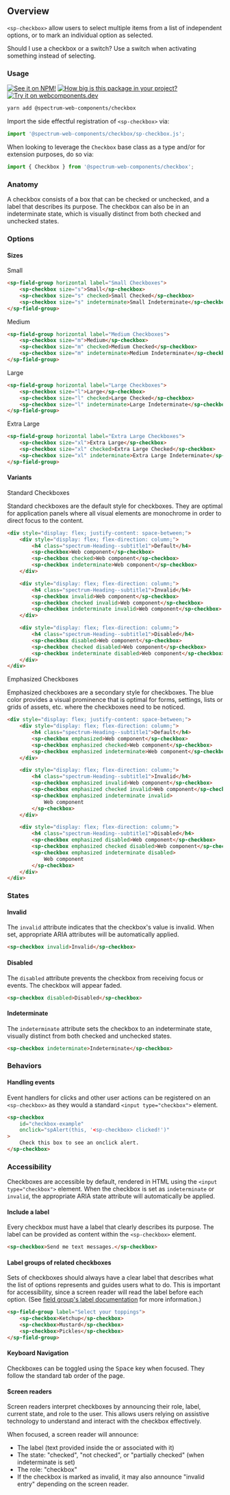 ## Overview

`<sp-checkbox>` allow users to select multiple items from a list of independent
options, or to mark an individual option as selected.

Should I use a checkbox or a switch? Use a switch when activating something
instead of selecting.

### Usage

[![See it on NPM!](https://img.shields.io/npm/v/@spectrum-web-components/checkbox?style=for-the-badge)](https://www.npmjs.com/package/@spectrum-web-components/checkbox)
[![How big is this package in your project?](https://img.shields.io/bundlephobia/minzip/@spectrum-web-components/checkbox?style=for-the-badge)](https://bundlephobia.com/result?p=@spectrum-web-components/checkbox)
[![Try it on webcomponents.dev](https://img.shields.io/badge/Try%20it%20on-webcomponents.dev-green?style=for-the-badge)](https://webcomponents.dev/edit/collection/fO75441E1Q5ZlI0e9pgq/jeIGAXHMUrTp6hGMquoD/src/index.ts)

```bash
yarn add @spectrum-web-components/checkbox
```

Import the side effectful registration of `<sp-checkbox>` via:

```ts
import '@spectrum-web-components/checkbox/sp-checkbox.js';
```

When looking to leverage the `Checkbox` base class as a type and/or for extension purposes, do so via:

```ts
import { Checkbox } from '@spectrum-web-components/checkbox';
```

### Anatomy

A checkbox consists of a box that can be checked or unchecked, and a label that describes its purpose. The checkbox can also be in an indeterminate state, which is visually distinct from both checked and unchecked states.

### Options

#### Sizes

<sp-tabs selected="m" auto label="Size Attribute Options">
<sp-tab value="s">Small</sp-tab>
<sp-tab-panel value="s">

```html
<sp-field-group horizontal label="Small Checkboxes">
    <sp-checkbox size="s">Small</sp-checkbox>
    <sp-checkbox size="s" checked>Small Checked</sp-checkbox>
    <sp-checkbox size="s" indeterminate>Small Indeterminate</sp-checkbox>
</sp-field-group>
```

</sp-tab-panel>
<sp-tab value="m">Medium</sp-tab>
<sp-tab-panel value="m">

```html
<sp-field-group horizontal label="Medium Checkboxes">
    <sp-checkbox size="m">Medium</sp-checkbox>
    <sp-checkbox size="m" checked>Medium Checked</sp-checkbox>
    <sp-checkbox size="m" indeterminate>Medium Indeterminate</sp-checkbox>
</sp-field-group>
```

</sp-tab-panel>
<sp-tab value="l">Large</sp-tab>
<sp-tab-panel value="l">

```html demo
<sp-field-group horizontal label="Large Checkboxes">
    <sp-checkbox size="l">Large</sp-checkbox>
    <sp-checkbox size="l" checked>Large Checked</sp-checkbox>
    <sp-checkbox size="l" indeterminate>Large Indeterminate</sp-checkbox>
</sp-field-group>
```

</sp-tab-panel>
<sp-tab value="xl">Extra Large</sp-tab>
<sp-tab-panel value="xl">

```html demo
<sp-field-group horizontal label="Extra Large Checkboxes">
    <sp-checkbox size="xl">Extra Large</sp-checkbox>
    <sp-checkbox size="xl" checked>Extra Large Checked</sp-checkbox>
    <sp-checkbox size="xl" indeterminate>Extra Large Indeterminate</sp-checkbox>
</sp-field-group>
```

</sp-tab-panel>
</sp-tabs>

#### Variants

<sp-tabs selected="standard" auto label="Checkbox Variants">
<sp-tab value="standard">Standard Checkboxes</sp-tab>
<sp-tab-panel value="standard">

Standard checkboxes are the default style for checkboxes. They are optimal for
application panels where all visual elements are monochrome in order to direct
focus to the content.

```html
<div style="display: flex; justify-content: space-between;">
    <div style="display: flex; flex-direction: column;">
        <h4 class="spectrum-Heading--subtitle1">Default</h4>
        <sp-checkbox>Web component</sp-checkbox>
        <sp-checkbox checked>Web component</sp-checkbox>
        <sp-checkbox indeterminate>Web component</sp-checkbox>
    </div>

    <div style="display: flex; flex-direction: column;">
        <h4 class="spectrum-Heading--subtitle1">Invalid</h4>
        <sp-checkbox invalid>Web component</sp-checkbox>
        <sp-checkbox checked invalid>Web component</sp-checkbox>
        <sp-checkbox indeterminate invalid>Web component</sp-checkbox>
    </div>

    <div style="display: flex; flex-direction: column;">
        <h4 class="spectrum-Heading--subtitle1">Disabled</h4>
        <sp-checkbox disabled>Web component</sp-checkbox>
        <sp-checkbox checked disabled>Web component</sp-checkbox>
        <sp-checkbox indeterminate disabled>Web component</sp-checkbox>
    </div>
</div>
```

</sp-tab-panel>
<sp-tab value="emphasized">Emphasized Checkboxes</sp-tab>
<sp-tab-panel value="emphasized">

Emphasized checkboxes are a secondary style for checkboxes. The blue color
provides a visual prominence that is optimal for forms, settings, lists or grids
of assets, etc. where the checkboxes need to be noticed.

```html
<div style="display: flex; justify-content: space-between;">
    <div style="display: flex; flex-direction: column;">
        <h4 class="spectrum-Heading--subtitle1">Default</h4>
        <sp-checkbox emphasized>Web component</sp-checkbox>
        <sp-checkbox emphasized checked>Web component</sp-checkbox>
        <sp-checkbox emphasized indeterminate>Web component</sp-checkbox>
    </div>

    <div style="display: flex; flex-direction: column;">
        <h4 class="spectrum-Heading--subtitle1">Invalid</h4>
        <sp-checkbox emphasized invalid>Web component</sp-checkbox>
        <sp-checkbox emphasized checked invalid>Web component</sp-checkbox>
        <sp-checkbox emphasized indeterminate invalid>
            Web component
        </sp-checkbox>
    </div>

    <div style="display: flex; flex-direction: column;">
        <h4 class="spectrum-Heading--subtitle1">Disabled</h4>
        <sp-checkbox emphasized disabled>Web component</sp-checkbox>
        <sp-checkbox emphasized checked disabled>Web component</sp-checkbox>
        <sp-checkbox emphasized indeterminate disabled>
            Web component
        </sp-checkbox>
    </div>
</div>
```

</sp-tab-panel>
</sp-tabs>

### States

#### Invalid

The `invalid` attribute indicates that the checkbox's value is invalid. When set, appropriate ARIA attributes will be automatically applied.

```html
<sp-checkbox invalid>Invalid</sp-checkbox>
```

#### Disabled

The `disabled` attribute prevents the checkbox from receiving focus or events. The checkbox will appear faded.

```html
<sp-checkbox disabled>Disabled</sp-checkbox>
```

#### Indeterminate

The `indeterminate` attribute sets the checkbox to an indeterminate state, visually distinct from both checked and unchecked states.

```html
<sp-checkbox indeterminate>Indeterminate</sp-checkbox>
```

### Behaviors

#### Handling events

Event handlers for clicks and other user actions can be registered on an `<sp-checkbox>` as they would a standard `<input type="checkbox">` element.

```html
<sp-checkbox
    id="checkbox-example"
    onclick="spAlert(this, '<sp-checkbox> clicked!')"
>
    Check this box to see an onclick alert.
</sp-checkbox>
```

### Accessibility

Checkboxes are accessible by default, rendered in HTML using the `<input type="checkbox">` element. When the checkbox is set as `indeterminate` or
`invalid`, the appropriate ARIA state attribute will automatically be applied.

#### Include a label

Every checkbox must have a label that clearly describes its purpose. The label can be provided as content within the `<sp-checkbox>` element.

```html
<sp-checkbox>Send me text messages.</sp-checkbox>
```

#### Label groups of related checkboxes

Sets of checkboxes should always have a clear label that describes what the list of options represents and guides users what to do. This is important for accessibility, since a screen reader will read the label before each option.  (See [field group's label documentation](/field-group/#label) for more information.)

```html
<sp-field-group label="Select your toppings">
    <sp-checkbox>Ketchup</sp-checkbox>
    <sp-checkbox>Mustard</sp-checkbox>
    <sp-checkbox>Pickles</sp-checkbox>
</sp-field-group>
```

#### Keyboard Navigation

Checkboxes can be toggled using the <kbd>Space</kbd> key when focused. They follow the standard tab order of the page.

#### Screen readers

Screen readers interpret checkboxes by announcing their role, label, current state, and role to the user. This allows users relying on assistive technology to understand and interact with the checkbox effectively.

When focused, a screen reader will announce:
- The label (text provided inside the or associated with it)
- The state: "checked", "not checked", or "partially checked" (when indeterminate is set)
- The role: "checkbox"
- If the checkbox is marked as invalid, it may also announce "invalid entry" depending on the screen reader.
